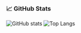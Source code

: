 ### &#x1f4c8; GitHub Stats

![GitHub stats](https://github-readme-stats.vercel.app/api?username=BolnayaTPrincessa&show_icons=true&theme=dracula)
![Top Langs](https://github-readme-stats.vercel.app/api/top-langs/?username=BolnayaTPrincessa&layout=compact&theme=dracula)
